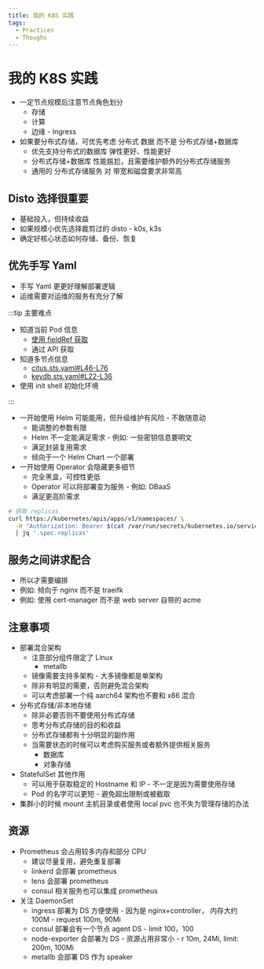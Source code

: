 ```yaml
---
title: 我的 K8S 实践
tags:
  - Practices
  - Thoughs
---
```


# 我的 K8S 实践

- 一定节点规模后注意节点角色划分
  - 存储
  - 计算
  - 边缘 - Ingress
- 如果要分布式存储，可优先考虑 分布式 数据 而不是 分布式存储+数据库
  - 优先支持分布式的数据库 弹性更好、性能更好
  - 分布式存储+数据库 性能尴尬，且需要维护额外的分布式存储服务
  - 通用的 分布式存储服务 对 带宽和磁盘要求非常高

## Disto 选择很重要

- 基础投入，但持续收益
- 如果规模小优先选择裁剪过的 disto - k0s, k3s
- 确定好核心状态如何存储、备份、恢复

## 优先手写 Yaml

- 手写 Yaml 更更好理解部署逻辑
- 运维需要对运维的服务有充分了解

:::tip 主要难点

- 知道当前 Pod 信息
  - [使用 fieldRef 获取](./k8s-faq.md#pod-fieldref)
  - 通过 API 获取
- 知道多节点信息
  - [citus.sts.yaml#L46-L76](https://github.com/wenerme/kube-stub-cluster/blob/d373937971ae53ea2d17f82b852e684058920234/citus/citus.sts.yaml#L46-L76)
  - [keydb.sts.yaml#L22-L36](https://github.com/wenerme/kube-stub-cluster/blob/d373937971ae53ea2d17f82b852e684058920234/keydb/keydb.sts.yaml#L22-L36)
- 使用 init shell 初始化环境

:::

- 一开始使用 Helm 可能能用，但升级维护有风险 - 不敢随意动
  - 能调整的参数有限
  - Helm 不一定能满足需求 - 例如: 一些密钥信息要明文
  - 满足封装复用需求
  - 倾向于一个 Helm Chart 一个部署
- 一开始使用 Operator 会隐藏更多细节
  - 完全黑盒，可控性更低
  - Operator 可以将部署变为服务 - 例如: DBaaS
  - 满足更高阶需求

```bash
# 获取 replicas
curl https://kubernetes/apis/apps/v1/namespaces/ \
  -H "Authorization: Bearer $(cat /var/run/secrets/kubernetes.io/serviceaccount/token)" < NAMESPACE > /statefulsets/ < STATEFULSET > -k \
  | jq '.spec.replicas'
```

## 服务之间讲求配合

- 所以才需要编排
- 例如: 倾向于 nginx 而不是 traeifk
- 例如: 使用 cert-manager 而不是 web server 自带的 acme

## 注意事项

- 部署混合架构
  - 注意部分组件限定了 Linux
    - metallb
  - 镜像需要支持多架构 - 大多镜像都是单架构
  - 除非有明显的需要，否则避免混合架构
  - 可以考虑部署一个纯 aarch64 架构也不要和 x86 混合
- 分布式存储/非本地存储
  - 除非必要否则不要使用分布式存储
  - 思考分布式存储的目的和收益
  - 分布式存储都有十分明显的副作用
  - 当需要状态的时候可以考虑购买服务或者额外提供相关服务
    - 数据库
    - 对象存储
- StatefulSet 其他作用
  - 可以用于获取稳定的 Hostname 和 IP - 不一定是因为需要使用存储
  - Pod 的名字可以更短 - 避免超出限制或被截取
- 集群小的时候 mount 主机目录或者使用 local pvc 也不失为管理存储的办法

## 资源

- Prometheus 会占用较多内存和部分 CPU
  - 建议尽量复用，避免重复部署
  - linkerd 会部署 prometheus
  - lens 会部署 prometheus
  - consul 相关服务也可以集成 prometheus
- 关注 DaemonSet
  - ingress 部署为 DS 方便使用 - 因为是 nginx+controller， 内存大约 100M - request 100m, 90Mi
  - consul 部署会有一个节点 agent DS - limit 100，100
  - node-exporter 会部署为 DS - 资源占用非常小 - r 10m, 24Mi, limit: 200m, 100Mi
  - metallb 会部署 DS 作为 speaker
